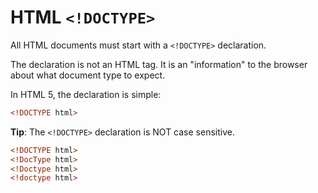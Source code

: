 # HTML `<!DOCTYPE>`

All HTML documents must start with a `<!DOCTYPE>` declaration.

The declaration is not an HTML tag. It is an "information" to the browser about what document type to expect.

In HTML 5, the declaration is simple:

```html
<!DOCTYPE html>
```

**Tip**: The `<!DOCTYPE>` declaration is NOT case sensitive.

```html
<!DOCTYPE html>
<!DocType html>
<!Doctype html>
<!doctype html>
```
